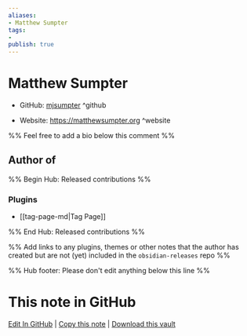 ```yaml
---
aliases:
- Matthew Sumpter
tags:
- 
publish: true
---
```


# Matthew Sumpter

- GitHub: [mjsumpter](https://github.com/mjsumpter/) ^github
<!-- - Discord: `@` ^discord-->
- Website: <https://matthewsumpter.org> ^website
<!-- - [[Publish sites|Publish site]]: <https://> ^publish-->

%% Feel free to add a bio below this comment %%


## Author of

%% Begin Hub: Released contributions %%
### Plugins
- [[tag-page-md|Tag Page]]

%% End Hub: Released contributions %%

%% Add links to any plugins, themes or other notes that the author has created but are not (yet) included in the `obsidian-releases` repo %%

<!--
### Unlisted plugins
-->

<!--
### Others
-->

<!--
## Sponsor this author
-->

<!-- - [[GitHub sponsors]]: [Sponsor @mjsumpter on GitHub Sponsors](https://github.com/sponsors/mjsumpter) ^github-sponsor-->
<!-- - [[Buy me a coffee]]: <https://> ^buy-me-a-coffee-->
<!-- - [[PayPal]]: <https://> ^paypal-->
<!-- - [[Patreon]]: <https://> ^patreon-->

<!--
## Follow this author
-->

<!-- - [[YouTube Channels|On YouTube]]: <https://> ^youtube-->
<!-- - Twitter: <https://> ^twitter-->
<!-- - ... -->

%% Hub footer: Please don't edit anything below this line %%

# This note in GitHub

<span class="git-footer">[Edit In GitHub](https://github.dev/obsidian-community/obsidian-hub/blob/main/01%20-%20Community/People/mjsumpter.md "git-hub-edit-note") | [Copy this note](https://raw.githubusercontent.com/obsidian-community/obsidian-hub/main/01%20-%20Community/People/mjsumpter.md "git-hub-copy-note") | [Download this vault](https://github.com/obsidian-community/obsidian-hub/archive/refs/heads/main.zip "git-hub-download-vault") </span>

